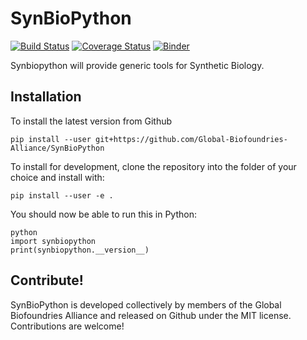 # SynBioPython

[![Build Status](https://travis-ci.org/Global-Biofoundries-Alliance/SynBioPython.svg?branch=master)](https://travis-ci.org/Global-Biofoundries-Alliance/SynBioPython)
[![Coverage Status](https://coveralls.io/repos/github/Global-Biofoundries-Alliance/SynBioPython/badge.svg?branch=master)](https://coveralls.io/github/Global-Biofoundries-Alliance/SynBioPython?branch=master)
[![Binder](https://mybinder.org/badge_logo.svg)](https://mybinder.org/v2/gh/JingWui/Test_mybinder/main?filepath=examples%2Fgenbabel.ipynb)

Synbiopython will provide generic tools for Synthetic Biology.

Installation
------------

To install the latest version from Github

```
pip install --user git+https://github.com/Global-Biofoundries-Alliance/SynBioPython
```

To install for development, clone the repository into the folder of your choice and install with:

```
pip install --user -e .
```

You should now be able to run this in Python:

```
python
import synbiopython
print(synbiopython.__version__)
```

Contribute!
-----------

SynBioPython is developed collectively by members of the Global Biofoundries
Alliance and released on Github under the MIT license. Contributions are welcome!
